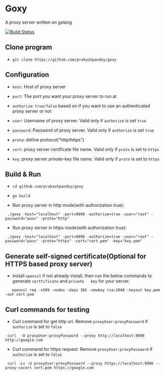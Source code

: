 # Goxy

A proxy server written on golang

[![Build Status](https://travis-ci.org/prakashpandey/goxy.svg?branch=master)](https://travis-ci.org/prakashpandey/goxy)

## Clone program

- `git clone https://github.com/prakashpandey/goxy`

## Configuration

- `host`: Host of proxy server

- `port`: The port you want your proxy server to run at

- `authorize`: `true/false` based on if you want to use an authenticated proxy server or not

- `user`: Username of proxy server. Valid only if `authorize` is set `true`

- `password`: Password of proxy server. Valid only if `authorize` is set `true`

- `proto`: define protocol("http/https")

- `cert`: proxy server certificate file name. Valid only if `proto` is set to `https`

- `key`: proxy server private-key file name. Valid only if `proto` is set to `https`

## Build & Run

- `cd github.com/prakashpandey/goxy`

- `go build`

- Run proxy server in http mode(with authorization true): 

```
 ./goxy -host="localhost" -port=9090 -authorize=true -user="root" -password="pass" -proto="http"
```

- Run proxy server in https mode(with authorization true): 

```
 ./goxy -host="localhost" -port=9090 -authorize=true -user="root" -password="pass" -proto="https" -cert="cert.pem" -key="key.pem"
```

## Generate self-signed certificate(Optional for HTTPS based proxy server)
 
 - Install `openssl` if not already install, then run the below commands to generate `certtificate` and `private   key` for your server.

 ```
    openssl req -x509 -nodes -days 365 -newkey rsa:2048 -keyout key.pem -out cert.pem
```

## Curl commands for testing 

- Curl command for get http url. Remove `proxyUser:proxyPassword` if `authorize` is set to `false`

```
 curl  -U proxyUser:proxyPassword --proxy http://localhost:9090 http://google.com
``` 



- Curl command for https request. Remove `proxyUser:proxyPassword` if `authorize` is set to `false`
 
```
 curl -Lv -U proxyUser:proxyPassword --proxy https://localhost:9090 --proxy-cacert cert.pem https://google.com
```

